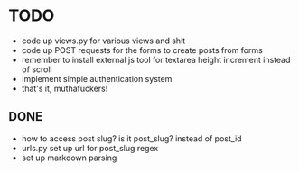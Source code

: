 # TODO

- code up views.py for various views and shit
- code up POST requests for the forms to create posts from forms
- remember to install external js tool for textarea height increment instead of scroll
- implement simple authentication system
- that's it, muthafuckers!

## DONE

- how to access post slug? is it post_slug? instead of post_id
- urls.py set up url for post_slug regex
- set up markdown parsing